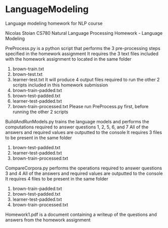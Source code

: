 # LanguageModeling
Language modeling homework for NLP course

Nicolas Stoian
CS780 Natural Language Processing
Homework - Language Modeling

PreProcess.py is a python script that performs the 3 pre-processing steps specified in the homework assignment
It requires the 3 text files included with the homework assignment to located in the same folder
1. brown-train.txt
2. brown-test.txt
3. learner-test.txt
It will produce 4 output files required to run the other 2 scripts included in this homework submission
1. brown-train-padded.txt
2. brown-test-padded.txt
3. learner-test-padded.txt
4. brown-train-processed.txt
Please run PreProcess.py first, before running the other 2 scripts

BuildAndRunModels.py trains the language models and performs the computations required to answer questions 1, 2, 5, 6, and 7
All of the answers and required values are outputted to the console
It requires 3 files to be present in the same folder
1. brown-test-padded.txt
2. learner-test-padded.txt
3. brown-train-processed.txt

CompareCorpora.py performs the operations required to answer questions 3 and 4
All of the answers and required values are outputted to the console
It requires 4 files to be present in the same folder
1. brown-train-padded.txt
2. brown-test-padded.txt
3. learner-test-padded.txt
4. brown-train-processed.txt

Homework1.pdf is a document containing a writeup of the questions and answers from the homework assignment
